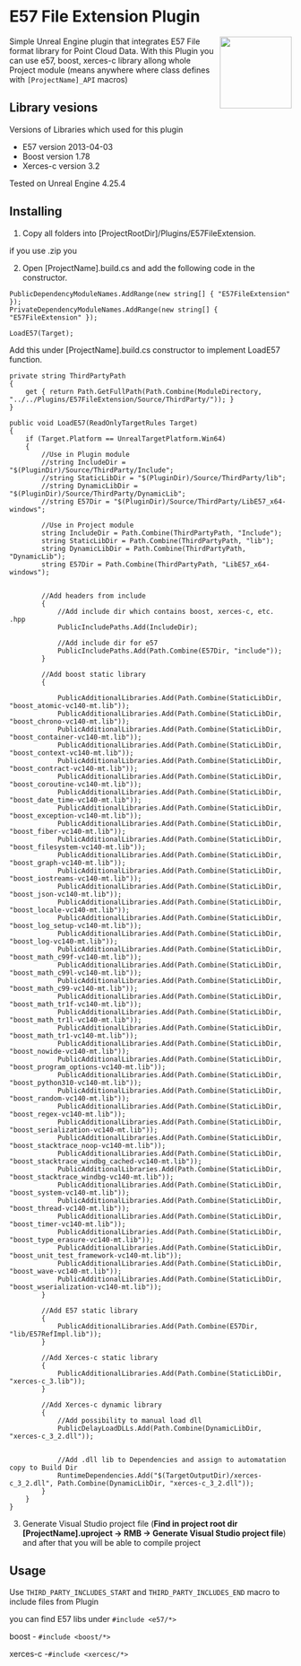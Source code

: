 # E57 File Extension Plugin
[<img align="right" src="https://raw.github.com/Andrii-Berozkin/E57FileExtension/master/Resources/Icon128.jpg" width="128" height="128"/>](https://raw.github.com/Andrii-Berozkin/E57FileExtension/master/Resources/Icon128.jpg)
Simple Unreal Engine plugin that integrates E57 File format library for Point Cloud Data. 
With this Plugin you can use e57, boost, xerces-c library allong whole Project module (means anywhere where class defines with `[ProjectName]_API` macros)

## Library vesions

Versions of Libraries which used for this plugin

- E57 version 2013-04-03
- Boost version 1.78
- Xerces-c version 3.2

Tested on Unreal Engine 4.25.4

## Installing

1. Copy all folders into [ProjectRootDir]/Plugins/E57FileExtension.

if you use .zip you

2. Open [ProjectName].build.cs and add the following code in the constructor.

````
PublicDependencyModuleNames.AddRange(new string[] { "E57FileExtension" });
PrivateDependencyModuleNames.AddRange(new string[] { "E57FileExtension" });

LoadE57(Target);
````

Add this under [ProjectName].build.cs constructor to implement LoadE57 function.

````
private string ThirdPartyPath
{
	get { return Path.GetFullPath(Path.Combine(ModuleDirectory, "../../Plugins/E57FileExtension/Source/ThirdParty/")); }
}

public void LoadE57(ReadOnlyTargetRules Target)
{
	if (Target.Platform == UnrealTargetPlatform.Win64)
	{
		//Use in Plugin module
		//string IncludeDir = "$(PluginDir)/Source/ThirdParty/Include";
		//string StaticLibDir = "$(PluginDir)/Source/ThirdParty/lib";
		//string DynamicLibDir = "$(PluginDir)/Source/ThirdParty/DynamicLib";
		//string E57Dir = "$(PluginDir)/Source/ThirdParty/LibE57_x64-windows";

		//Use in Project module
		string IncludeDir = Path.Combine(ThirdPartyPath, "Include");
		string StaticLibDir = Path.Combine(ThirdPartyPath, "lib");
		string DynamicLibDir = Path.Combine(ThirdPartyPath, "DynamicLib");
		string E57Dir = Path.Combine(ThirdPartyPath, "LibE57_x64-windows");


		//Add headers from include
		{
			//Add include dir which contains boost, xerces-c, etc. .hpp
			PublicIncludePaths.Add(IncludeDir);

			//Add include dir for e57
			PublicIncludePaths.Add(Path.Combine(E57Dir, "include"));
		}

		//Add boost static library
		{

			PublicAdditionalLibraries.Add(Path.Combine(StaticLibDir, "boost_atomic-vc140-mt.lib"));
			PublicAdditionalLibraries.Add(Path.Combine(StaticLibDir, "boost_chrono-vc140-mt.lib"));
			PublicAdditionalLibraries.Add(Path.Combine(StaticLibDir, "boost_container-vc140-mt.lib"));
			PublicAdditionalLibraries.Add(Path.Combine(StaticLibDir, "boost_context-vc140-mt.lib"));
			PublicAdditionalLibraries.Add(Path.Combine(StaticLibDir, "boost_contract-vc140-mt.lib"));
			PublicAdditionalLibraries.Add(Path.Combine(StaticLibDir, "boost_coroutine-vc140-mt.lib"));
			PublicAdditionalLibraries.Add(Path.Combine(StaticLibDir, "boost_date_time-vc140-mt.lib"));
			PublicAdditionalLibraries.Add(Path.Combine(StaticLibDir, "boost_exception-vc140-mt.lib"));
			PublicAdditionalLibraries.Add(Path.Combine(StaticLibDir, "boost_fiber-vc140-mt.lib"));
			PublicAdditionalLibraries.Add(Path.Combine(StaticLibDir, "boost_filesystem-vc140-mt.lib"));
			PublicAdditionalLibraries.Add(Path.Combine(StaticLibDir, "boost_graph-vc140-mt.lib"));
			PublicAdditionalLibraries.Add(Path.Combine(StaticLibDir, "boost_iostreams-vc140-mt.lib"));
			PublicAdditionalLibraries.Add(Path.Combine(StaticLibDir, "boost_json-vc140-mt.lib"));
			PublicAdditionalLibraries.Add(Path.Combine(StaticLibDir, "boost_locale-vc140-mt.lib"));
			PublicAdditionalLibraries.Add(Path.Combine(StaticLibDir, "boost_log_setup-vc140-mt.lib"));
			PublicAdditionalLibraries.Add(Path.Combine(StaticLibDir, "boost_log-vc140-mt.lib"));
			PublicAdditionalLibraries.Add(Path.Combine(StaticLibDir, "boost_math_c99f-vc140-mt.lib"));
			PublicAdditionalLibraries.Add(Path.Combine(StaticLibDir, "boost_math_c99l-vc140-mt.lib"));
			PublicAdditionalLibraries.Add(Path.Combine(StaticLibDir, "boost_math_c99-vc140-mt.lib"));
			PublicAdditionalLibraries.Add(Path.Combine(StaticLibDir, "boost_math_tr1f-vc140-mt.lib"));
			PublicAdditionalLibraries.Add(Path.Combine(StaticLibDir, "boost_math_tr1l-vc140-mt.lib"));
			PublicAdditionalLibraries.Add(Path.Combine(StaticLibDir, "boost_math_tr1-vc140-mt.lib"));
			PublicAdditionalLibraries.Add(Path.Combine(StaticLibDir, "boost_nowide-vc140-mt.lib"));
			PublicAdditionalLibraries.Add(Path.Combine(StaticLibDir, "boost_program_options-vc140-mt.lib"));
			PublicAdditionalLibraries.Add(Path.Combine(StaticLibDir, "boost_python310-vc140-mt.lib"));
			PublicAdditionalLibraries.Add(Path.Combine(StaticLibDir, "boost_random-vc140-mt.lib"));
			PublicAdditionalLibraries.Add(Path.Combine(StaticLibDir, "boost_regex-vc140-mt.lib"));
			PublicAdditionalLibraries.Add(Path.Combine(StaticLibDir, "boost_serialization-vc140-mt.lib"));
			PublicAdditionalLibraries.Add(Path.Combine(StaticLibDir, "boost_stacktrace_noop-vc140-mt.lib"));
			PublicAdditionalLibraries.Add(Path.Combine(StaticLibDir, "boost_stacktrace_windbg_cached-vc140-mt.lib"));
			PublicAdditionalLibraries.Add(Path.Combine(StaticLibDir, "boost_stacktrace_windbg-vc140-mt.lib"));
			PublicAdditionalLibraries.Add(Path.Combine(StaticLibDir, "boost_system-vc140-mt.lib"));
			PublicAdditionalLibraries.Add(Path.Combine(StaticLibDir, "boost_thread-vc140-mt.lib"));
			PublicAdditionalLibraries.Add(Path.Combine(StaticLibDir, "boost_timer-vc140-mt.lib"));
			PublicAdditionalLibraries.Add(Path.Combine(StaticLibDir, "boost_type_erasure-vc140-mt.lib"));
			PublicAdditionalLibraries.Add(Path.Combine(StaticLibDir, "boost_unit_test_framework-vc140-mt.lib"));
			PublicAdditionalLibraries.Add(Path.Combine(StaticLibDir, "boost_wave-vc140-mt.lib"));
			PublicAdditionalLibraries.Add(Path.Combine(StaticLibDir, "boost_wserialization-vc140-mt.lib"));
		}

		//Add E57 static library
		{
			PublicAdditionalLibraries.Add(Path.Combine(E57Dir, "lib/E57RefImpl.lib"));
		}

		//Add Xerces-c static library
		{
			PublicAdditionalLibraries.Add(Path.Combine(StaticLibDir, "xerces-c_3.lib"));
		}

		//Add Xerces-c dynamic library
		{
			//Add possibility to manual load dll
			PublicDelayLoadDLLs.Add(Path.Combine(DynamicLibDir, "xerces-c_3_2.dll"));


			//Add .dll lib to Dependencies and assign to automatation copy to Build Dir
			RuntimeDependencies.Add("$(TargetOutputDir)/xerces-c_3_2.dll", Path.Combine(DynamicLibDir, "xerces-c_3_2.dll"));
		}
	}
}
````

3. Generate Visual Studio project file (**Find in project root dir [ProjectName].uproject -> RMB -> Generate Visual Studio project file**)
and after that you will be able to compile project

## Usage

Use `THIRD_PARTY_INCLUDES_START` and `THIRD_PARTY_INCLUDES_END` macro to include files from Plugin

you can find E57 libs under `#include <e57/*>`

boost - `#include <boost/*>`

xerces-c -`#include <xercesc/*>`
